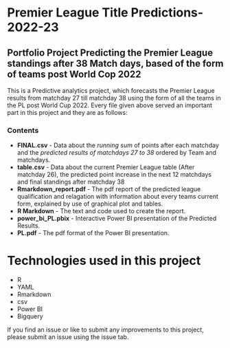 # Premier League Title Predictions-2022-23
## Portfolio Project Predicting the Premier League standings after 38 Match days, based of the form of teams post World Cop 2022

This is a Predictive analytics project, which forecasts the Premier League results from matchday 27 till matchday 38 using the form of all the teams in the PL post World 
Cup 2022. Every file given above served an important part in this project and they are as follows:

### Contents

* **FINAL.csv** - Data about the *running sum* of points after each matchday and the *predicted results of matchdays 27 to 38* ordered by Team and matchdays.
* **table.csv** - Data about the current Premier League table (After matchday 26), the predicted point increase in the next 12 matchdays and final standings after matchday 38
* **Rmarkdown_report.pdf** - The pdf report of the predicted league qualification and relagation with information about every teams current form, explained by use of graphical plot and tables.
* **R Markdown** - The text and code used to create the report.
* **power_bi_PL.pbix** - Interactive Power BI presentation of the Predicted Results.
* **PL.pdf** - The pdf format of the Power BI presentation.

# Technologies used in this project

* R
* YAML
* Rmarkdown
* csv
* Power BI
* Bigquery

If you find an issue or like to submit any improvements to this project, please submit an issue using the issue tab.

